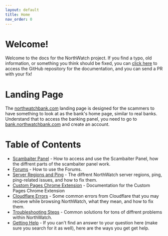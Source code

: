 ```yaml
---
layout: default
title: Home
nav_order: 0
---
```


# Welcome!
Welcome to the docs for the NorthWatch project.  If you find a typo, old information, or something you think should be fixed, you can [click here](https://github.com/evanspy1/NorthWatchDocs/) to access the GitHub repository for the documentation, and you can send a PR with your fix!

# Landing Page
The [northwatchbank.com](https://northwatchbank.com) landing page is designed for the scammers to have something to look at as the bank's home page, similar to real banks.  Understand that to access the banking panel, you need to go to [bank.northwatchbank.com](https://bank.northwatchbank.com) and create an account.

# Table of Contents
- [Scambaiter Panel](https://docs.northwatchbank.com/docs/scambaiter-panel.html) - How to access and use the Scambaiter Panel, how the diffrent parts of the scambaiter panel work.
- [Forums](https://docs.northwatchbank.com/docs/forums.html) - How to use the Forums.
- [Server Regions and Ping](https://docs.northwatchbank.com/docs/server-regions-and-ping.html) - The diffrent NorthWatch server regions, ping, ping-related issues, and how to fix them.
- [Custom Pages Chrome Extension](https://docs.northwatchbank.com/docs/chrome-extension.html) - Documentation for the Custom Pages Chrome Extension
- [Cloudflare Errors](https://docs.northwatchbank.com/docs/cloudflare-errors.html) - Some common errors from Cloudflare that you may recieve while browsing NorthWatch, what they mean, and how to fix them.
- [Troubleshooting Steps](https://docs.northwatchbank.com/docs/troubleshooting-steps.html) - Common solutions for tons of diffrent problems within NorthWatch.
- [Getting Help](https://docs.northwatchbank.com/docs/getting-help.html) - If you can't find an answer to your question here (make sure you search for it as well), here are the ways you get get help.
